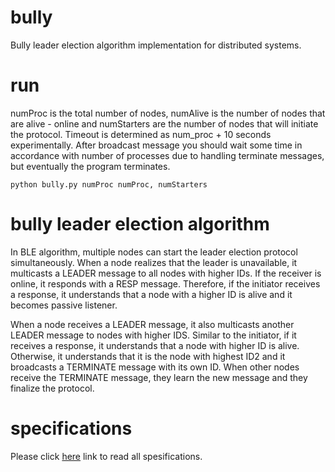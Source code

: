 # bully

Bully leader election algorithm implementation for distributed systems.

# run

numProc is the total number of nodes, numAlive is the number of nodes that are alive - online and numStarters are the number of nodes that will initiate the protocol. Timeout is determined as num_proc + 10 seconds experimentally. After broadcast message you should wait some time in accordance with number of processes due to handling terminate messages, but eventually the program terminates.

    python bully.py numProc numProc, numStarters


# bully leader election algorithm

In BLE algorithm, multiple nodes can start the leader election protocol simultaneously. When a node realizes that the leader is unavailable, it multicasts
a LEADER message to all nodes with higher IDs. If the receiver is online, it responds with a RESP message. Therefore, if the initiator receives a response, it understands that a node with a higher ID is alive and it becomes passive listener. 

When a node receives a LEADER message, it also multicasts another LEADER message to nodes with higher IDS. Similar to the initiator, if it receives a response, it understands that a node with higher ID is alive. Otherwise, it understands that it is the node with highest ID2 and it broadcasts a TERMINATE message with its own ID. When other nodes receive the TERMINATE message, they learn the new message and they finalize the protocol. 

# specifications

Please click [here](https://github.com/alaattinyilmaz/bully/blob/main/bully-election-specs.pdf) link to read all spesifications.
